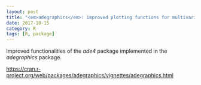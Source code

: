 ```yaml
---
layout: post
title: "<em>adegraphics</em>: improved plotting functions for multivariate analyses"
date: 2017-10-15
category: R
tags: [R, package]
---
```


Improved functionalities of the <em>ade4</em> package implemented in the <em>adegraphics</em> package.


https://cran.r-project.org/web/packages/adegraphics/vignettes/adegraphics.html



